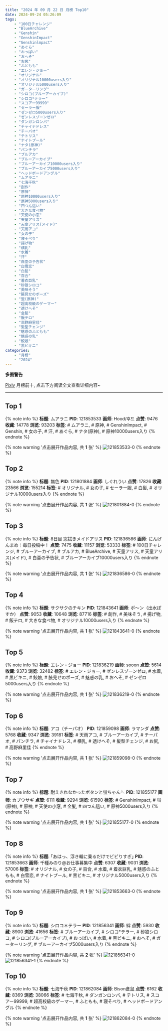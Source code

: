 ```yaml
---
title: "2024 年 09 月 22 日 月榜 Top10"
date: 2024-09-24 05:26:09
tags:
    - "100日チャレンジ"
    - "BlueArchive"
    - "Genshin"
    - "GenshinImpact"
    - "Genshinlmpact"
    - "あぐら"
    - "おっぱい"
    - "おへそ"
    - "お尻"
    - "ふともも"
    - "エレン・ジョー"
    - "オリジナル"
    - "オリジナル10000users入り"
    - "オリジナル5000users入り"
    - "ガーターリング"
    - "シロコ(ブルーアーカイブ)"
    - "シロコ*テラー"
    - "スコアー99999"
    - "セーラー服"
    - "ゼンゼロ5000users入り"
    - "ゼンレスゾーンゼロ"
    - "ダンガンロンパ"
    - "チャイナドレス"
    - "チーパオ"
    - "テトリス"
    - "ナイトプール"
    - "ナタ(原神)"
    - "パンチラ"
    - "ブルアカ"
    - "ブルーアーカイブ"
    - "ブルーアーカイブ10000users入り"
    - "ブルーアーカイブ5000users入り"
    - "ヘッドボードアングル"
    - "ムアラニ"
    - "七海千秋"
    - "創作"
    - "原神"
    - "原神10000users入り"
    - "原神5000users入り"
    - "四つん這い"
    - "大きな食べ物"
    - "天使の小窓"
    - "天童アリス"
    - "天童アリス(メイド)"
    - "天雨アコ"
    - "女の子"
    - "寝そべり"
    - "揚げ物"
    - "横乳"
    - "水着"
    - "汗"
    - "白亜の予告状"
    - "白雪恋"
    - "白髪"
    - "百合"
    - "着衣巨乳"
    - "砂狼シロコ"
    - "美味そう"
    - "腋見せのポーズ"
    - "蛍(原神)"
    - "超高校級のゲーマー"
    - "透けへそ"
    - "金髪"
    - "飯テロ"
    - "高野麻里佳"
    - "髪型チェンジ"
    - "魅惑のふともも"
    - "魅惑の乳"
    - "鮫娘"
    - "黒ビキニ"
categories:
    - "月榜"
    - "2024"
---
```


<i class="fa fa-triangle-exclamation"></i>**多图警告**<i class="fa fa-triangle-exclamation"></i>

[Pixiv](https://www.pixiv.net/) 月榜前十, 点击下方阅读全文查看详细内容~

<!-- more -->

---

## Top 1

{% note info %}
**标题**: ムアラニ
**PID**: 121853533 **画师**: Hood/후드
**点赞**: 9476 **收藏**: 14778 **浏览**: 93203
**标签**: # ムアラニ, # 原神, # GenshinImpact, # Genshin, # 女の子, # 汗, # あぐら, # ナタ(原神), # 原神10000users入り
{% endnote %}

{% note warning '点击展开作品内容, 共 **1** 张' %}
![121853533-0](https://i.pixiv.re/img-original/img/2024/08/26/17/35/17/121853533_p0.png)
{% endnote %}

## Top 2

{% note info %}
**标题**: 無色
**PID**: 121801884 **画师**: しぐれうい
**点赞**: 17826 **收藏**: 23566 **浏览**: 155214
**标签**: # オリジナル, # 女の子, # セーラー服, # 白髪, # オリジナル10000users入り
{% endnote %}

{% note warning '点击展开作品内容, 共 **1** 张' %}
![121801884-0](https://i.pixiv.re/img-original/img/2024/08/25/00/00/08/121801884_p0.jpg)
{% endnote %}

## Top 3

{% note info %}
**标题**: 8日目 窓拭きメイドアリス
**PID**: 121836586 **画师**: にんげんまめ￤毎日投稿中！
**点赞**: 7475 **收藏**: 11157 **浏览**: 53333
**标签**: # 100日チャレンジ, # ブルーアーカイブ, # ブルアカ, # BlueArchive, # 天童アリス, # 天童アリス(メイド), # 白亜の予告状, # ブルーアーカイブ10000users入り
{% endnote %}

{% note warning '点击展开作品内容, 共 **1** 张' %}
![121836586-0](https://i.pixiv.re/img-original/img/2024/08/26/00/03/01/121836586_p0.png)
{% endnote %}

## Top 4

{% note info %}
**标题**: サクサクのチキン
**PID**: 121843641 **画师**: ポ～ン（出水ぽすか）
**点赞**: 9053 **收藏**: 10648 **浏览**: 87716
**标签**: # 創作, # 美味そう, # 揚げ物, # 飯テロ, # 大きな食べ物, # オリジナル10000users入り
{% endnote %}

{% note warning '点击展开作品内容, 共 **1** 张' %}
![121843641-0](https://i.pixiv.re/img-original/img/2024/08/26/07/00/06/121843641_p0.jpg)
{% endnote %}

## Top 5

{% note info %}
**标题**: エレン・ジョー
**PID**: 121836219 **画师**: sooon
**点赞**: 5614 **收藏**: 9373 **浏览**: 32482
**标签**: # エレン・ジョー, # ゼンレスゾーンゼロ, # 水着, # 黒ビキニ, # 鮫娘, # 腋見せのポーズ, # 魅惑の乳, # おへそ, # ゼンゼロ5000users入り
{% endnote %}

{% note warning '点击展开作品内容, 共 **1** 张' %}
![121836219-0](https://i.pixiv.re/img-original/img/2024/08/26/00/00/10/121836219_p0.jpg)
{% endnote %}

## Top 6

{% note info %}
**标题**: アコ（チーパオ）
**PID**: 121859098 **画师**: ラマンダ
**点赞**: 5768 **收藏**: 9347 **浏览**: 39181
**标签**: # 天雨アコ, # ブルーアーカイブ, # チーパオ, # パンチラ, # チャイナドレス, # 横乳, # 透けへそ, # 髪型チェンジ, # お尻, # 高野麻里佳
{% endnote %}

{% note warning '点击展开作品内容, 共 **1** 张' %}
![121859098-0](https://i.pixiv.re/img-original/img/2024/08/26/20/59/26/121859098_p0.png)
{% endnote %}

## Top 7

{% note info %}
**标题**: 耐えきれなかったボタンと蛍ちゃん🪡
**PID**: 121855177 **画师**: カブウサギ
**点赞**: 6111 **收藏**: 9294 **浏览**: 61590
**标签**: # Genshinlmpact, # 蛍(原神), # 原神, # 天使の小窓, # 金髪, # 四つん這い, # 原神5000users入り
{% endnote %}

{% note warning '点击展开作品内容, 共 **1** 张' %}
![121855177-0](https://i.pixiv.re/img-original/img/2024/08/26/18/41/08/121855177_p0.jpg)
{% endnote %}

## Top 8

{% note info %}
**标题**: ｢あはっ、浮き輪に乗るだけでビビりすぎ｣
**PID**: 121853663 **画师**: 千種みのり@お仕事募集中
**点赞**: 6307 **收藏**: 9031 **浏览**: 57006
**标签**: # オリジナル, # 女の子, # 百合, # 水着, # 着衣巨乳, # 魅惑のふともも, # 白雪恋, # ナイトプール, # 黒ビキニ, # オリジナル5000users入り
{% endnote %}

{% note warning '点击展开作品内容, 共 **1** 张' %}
![121853663-0](https://i.pixiv.re/img-original/img/2024/08/26/17/41/16/121853663_p0.jpg)
{% endnote %}

## Top 9

{% note info %}
**标题**: シロコ＊テラー
**PID**: 121856341 **画师**: 絆
**点赞**: 5930 **收藏**: 8900 **浏览**: 41656
**标签**: # ブルーアーカイブ, # シロコ*テラー, # 砂狼シロコ, # シロコ(ブルーアーカイブ), # おっぱい, # 水着, # 黒ビキニ, # おへそ, # ガーターリング, # ブルーアーカイブ5000users入り
{% endnote %}

{% note warning '点击展开作品内容, 共 **2** 张' %}
![121856341-0](https://i.pixiv.re/img-original/img/2024/08/26/19/23/58/121856341_p0.jpg)
![121856341-1](https://i.pixiv.re/img-original/img/2024/08/26/19/23/58/121856341_p1.jpg)
{% endnote %}

## Top 10

{% note info %}
**标题**: 七海千秋
**PID**: 121862084 **画师**: Bison倉鼠
**点赞**: 6162 **收藏**: 8369 **浏览**: 38066
**标签**: # 七海千秋, # ダンガンロンパ, # テトリス, # スコアー99999, # 超高校級のゲーマー, # ふともも, # 寝そべり, # ヘッドボードアングル
{% endnote %}

{% note warning '点击展开作品内容, 共 **1** 张' %}
![121862084-0](https://i.pixiv.re/img-original/img/2024/08/26/22/25/31/121862084_p0.jpg)
{% endnote %}
